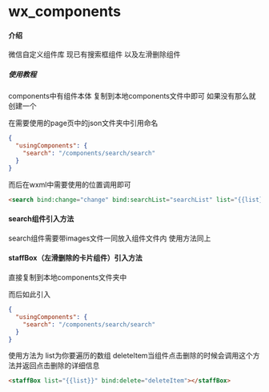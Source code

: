 # wx_components

#### 介绍
微信自定义组件库 现已有搜索框组件 以及左滑删除组件

##### 使用教程

components中有组件本体 复制到本地components文件中即可 如果没有那么就创建一个 

在需要使用的page页中的json文件夹中引用命名

```json
{
  "usingComponents": {
    "search": "/components/search/search"
  }
}
```

而后在wxml中需要使用的位置调用即可

```html
<search bind:change="change" bind:searchList="searchList" list="{{list}}" name="routingName" placeholder="请输入地址查找"></search>
```

#### search组件引入方法

search组件需要带images文件一同放入组件文件内 使用方法同上

#### staffBox（左滑删除的卡片组件）引入方法

直接复制到本地components文件夹中

而后如此引入

```json
{
  "usingComponents": {
    "search": "/components/search/search"
  }
}
```

使用方法为 list为你要遍历的数组 deleteItem当组件点击删除的时候会调用这个方法并返回点击删除的详细信息

```html
<staffBox list="{{list}}" bind:delete="deleteItem"></staffBox>
```

